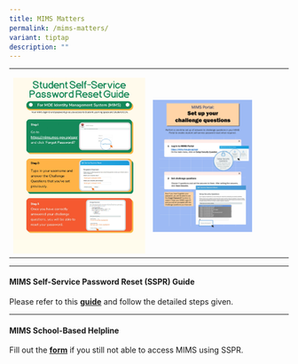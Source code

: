 ```yaml
---
title: MIMS Matters
permalink: /mims-matters/
variant: tiptap
description: ""
---
```

<table style="minWidth: 50px">
<colgroup>
<col>
<col>
</colgroup>
<tbody>
<tr>
<td rowspan="1" colspan="1">
<p></p><a class="isomer-image-wrapper" href="/SSPR_Reset_Password"><img style="width: 100%" height="auto" width="100%" alt="" src="/images/SSPR_Reset_Password.jpg"></a>
</td>
<td rowspan="1" colspan="1">
<p></p><a class="isomer-image-wrapper" href="/SSPR_Setup_Questions"><img style="width: 75%;" height="auto" width="100%" alt="" src="/images/SSPR_Setup_Questions.jpg"></a>
</td>
</tr>
</tbody>
</table>
<p></p>
<hr>
<h4>MIMS Self-Service Password Reset (SSPR) Guide</h4>
<p>Please refer to this <strong><a href="/files/MIMS_SSPR_Guide.pdf" rel="noopener noreferrer nofollow" target="_blank">guide</a></strong> and
follow the detailed steps given.</p>
<hr>
<h4>MIMS School-Based Helpline</h4>
<p>Fill out the <strong><a href="https://go.gov.sg/frontier-formsg" rel="noopener noreferrer nofollow" target="_blank"><u>form</u></a></strong> if
you still not able to access MIMS using SSPR.</p>
<p></p>
